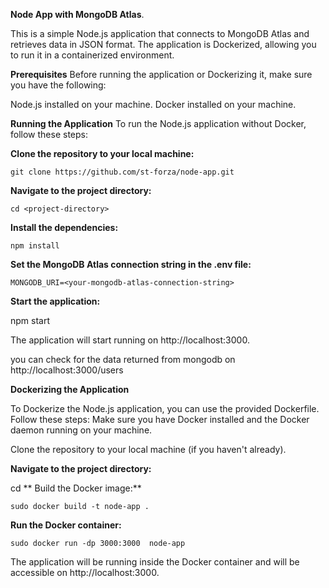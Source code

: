 **Node App with MongoDB Atlas**.

This is a simple Node.js application that connects to MongoDB Atlas and retrieves data in JSON format. The application is Dockerized, allowing you to run it in a containerized environment.

**Prerequisites**
Before running the application or Dockerizing it, make sure you have the following:

Node.js installed on your machine.
Docker installed on your machine.

**Running the Application**
To run the Node.js application without Docker, follow these steps:

**Clone the repository to your local machine:**

    git clone https://github.com/st-forza/node-app.git

**Navigate to the project directory:**

    cd <project-directory>

**Install the dependencies:**

    npm install

**Set the MongoDB Atlas connection string in the .env file:**

    MONGODB_URI=<your-mongodb-atlas-connection-string>

**Start the application:**

npm start

The application will start running on http://localhost:3000.

you can check for the data returned from mongodb on http://localhost:3000/users

**Dockerizing the Application**

To Dockerize the Node.js application, you can use the provided Dockerfile. Follow these steps:
Make sure you have Docker installed and the Docker daemon running on your machine.

Clone the repository to your local machine (if you haven't already).

**Navigate to the project directory:**

cd <project-directory>
**
Build the Docker image:**

    sudo docker build -t node-app .

**Run the Docker container:**

    sudo docker run -dp 3000:3000  node-app

The application will be running inside the Docker container and will be accessible on http://localhost:3000.


